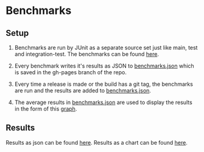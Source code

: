 # Benchmarks

## Setup

1. Benchmarks are run by JUnit as a separate source set just like main, test and integration-test. The benchmarks can be 
found [here](/src/benchmark/java/com/commercetools/sync/benchmark).

2. Every benchmark writes it's results as JSON to 
[benchmarks.json](https://commercetools.github.io/commercetools-sync-java/benchmarks/benchmarks.json) which is saved in
the gh-pages branch of the repo.

3. Every time a release is made or the build has a git tag, the benchmarks are run and the results are added to 
[benchmarks.json](https://commercetools.github.io/commercetools-sync-java/benchmarks/benchmarks.json).

4. The average results in [benchmarks.json](https://commercetools.github.io/commercetools-sync-java/benchmarks/benchmarks.json)
are used to display the results in the form of this [graph](https://commercetools.github.io/commercetools-sync-java/benchmarks/). 


## Results

Results as json can be found [here](https://commercetools.github.io/commercetools-sync-java/benchmarks/benchmarks.json).
Results as a chart can be found [here](https://commercetools.github.io/commercetools-sync-java/benchmarks/).
